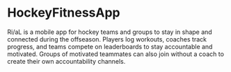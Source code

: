 # HockeyFitnessApp
Ri\/aL is a mobile app for hockey teams and groups to stay in shape and connected during the offseason. Players log workouts, coaches track progress, and teams compete on leaderboards to stay accountable and motivated. Groups of motivated teammates can also join without a coach to create their own accountability channels.
